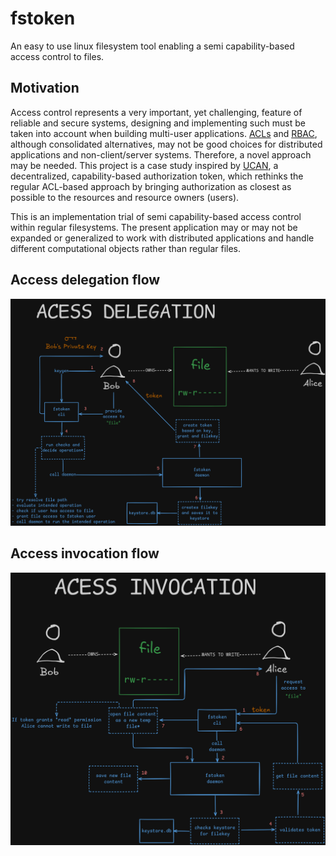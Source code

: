 # fstoken 

An easy to use linux filesystem tool enabling a semi capability-based access control to files.

## Motivation

Access control represents a very important, yet challenging, feature of reliable and secure systems, designing and implementing such must be taken into account when building multi-user applications. [ACLs](https://en.wikipedia.org/wiki/Access-control_list) and [RBAC](https://en.wikipedia.org/wiki/Role-based_access_control), although consolidated alternatives, may not be good choices for distributed applications and non-client/server systems. Therefore, a novel approach may be needed. This project is a case study inspired by [UCAN](https://github.com/ucan-wg), a decentralized, capability-based authorization token, which rethinks the regular ACL-based approach by bringing authorization as closest as possible to the resources and resource owners (users).

This is an implementation trial of semi capability-based access control within regular filesystems. The present application may or may not be expanded or generalized to work with distributed applications and handle different computational objects rather than regular files.


## Access delegation flow
![delegation](./.github/delegation.png)

## Access invocation flow
![invocation](./.github/invocation.png)

